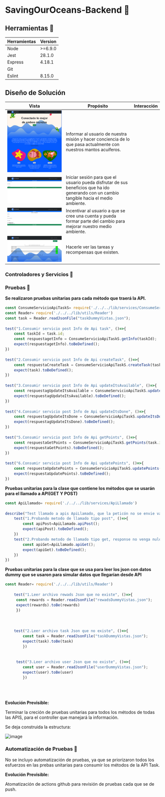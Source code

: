 # SavingOurOceans-Backend 🐳



## Herramientas 🐋

| Herramientas | Version |
| ------------ | ------- |
| Node         | >=6.9.0 |
| Jest         | 28.1.0  |
| Express      | 4.18.1  |
| Git          |         |
| Eslint       | 8.15.0  |

## Diseño de Solución

| Vista                                | Propósito                                                                                                                                 | Interacción |
| ------------------------------------ | ------------------------------------------------------------------------------------------------------------------------------------------ | ------------ |
| ![img](image/README/1652657209202.png) | Informar al usuario de nuestra misión y hacer conciencia de lo que pasa actualmente con nuestros mantos acuíferos.                       |              |
| ![img](image/README/1652657323232.png) | Iniciar sesión para que el usuario pueda disfrutar de sus beneficios que ha ido generando con un cambio tangible hacia el medio ambiente. |              |
| ![img](image/README/1652657333177.png) | Incentivar al usuario a que se cree una cuenta y pueda formar parte del cambio para mejorar nuestro medio ambiente.                        |              |
| ![img](image/README/1652657412122.png) | Hacerle ver las tareas y recompensas que existen.                                                                                          |              |


### Controladores y Servicios 🐳


### Pruebas 🐳

__Se realizaron pruebas unitarias para cada método que traerá la API.__

```js
const ConsumeServicioApiTaskS= require('./../../lib/services/ConsumeServicioApiTaskS')
const Reader= require('./../../lib/utils/Reader')
const task = Reader.readJsonFile("taskDummyVistas.json"); 

test("1.Consumir servicio post Info de Api task", ()=>{
    const taskId = task.id;
    const respuestagetInfo = ConsumeServicioApiTaskS.getInfo(taskId);
    expect(respuestagetInfo).toBeDefined();
})

test("2.Consumir servicio post Info de Api createTask", ()=>{ 
    const respuestaCreateTask = ConsumeServicioApiTaskS.createTask(task);
    expect(task).toBeDefined();
})

test("3.Consumir servicio post Info de Api updateItsAvailable", ()=>{ 
    const respuestagUpdateItsAvailable = ConsumeServicioApiTaskS.updateItsAvailable(task.id, task.isAvailable);
    expect(respuestagUpdateItsAvailable).toBeDefined();
})

test("4.Consumir servicio post Info de Api updateItsDone", ()=>{ 
    const respuestagUpdateItsDone = ConsumeServicioApiTaskS.updateItsDone(task.id, task.isDone);
    expect(respuestagUpdateItsDone).toBeDefined();
})

test("5.Consumir servicio post Info de Api getPoints", ()=>{ 
    const respuestaGetPoints = ConsumeServicioApiTaskS.getPoints(task.id);
    expect(respuestaGetPoints).toBeDefined();
})

test("6.Consumir servicio post Info de Api updatePoints", ()=>{ 
    const respuestaUpdatePoints = ConsumeServicioApiTaskS.updatePoints(task.id, task.points);
    expect(respuestaUpdatePoints).toBeDefined();
})


```

__Pruebas unitarias para la clase que contiene los métodos que se usarán para el llamado a API(GET Y POST)__

```js
const ApiLlamado= require('./../../lib/services/ApiLlamado')

describe("Test llamado a apis ApiLlamado, que la peticón no se envie vacía", ()=>{
    test("1.Probando metodo de llamado tipo post", ()=>{   
        const apiPost=ApiLlamado.apiPost();
        expect(apiPost).toBeDefined();
    })  
    test("2.Probando metodo de llamado tipo get, response no venga nulo", ()=>{   
        const apiGet=ApiLlamado.apiGet();
        expect(apiGet).toBeDefined();
    }) 
})
```

__Pruebas unitarias para la clase que se usa para leer los json con datos dummy que se usaron para simular datos que llegarían desde API__

```js
const Reader= require('./../../lib/utils/Reader')

    test("1.Leer archivo rewads Json que no existe", ()=>{
     const rewards = Reader.readJsonFile("rewadsDummyVistas.json"); 
     expect(rewards).toBe(rewards)
     })
  


    test("2.Leer archivo task Json que no existe", ()=>{
        const task = Reader.readJsonFile("taskDummyVistas.json"); 
        expect(task).toBe(task)
        })

           
     test("3.Leer archivo user Json que no existe", ()=>{
        const user = Reader.readJsonFile("userDummyVistas.json"); 
        expect(user).toBe(user)
        })


   
```


__Evolución Previsible:__ 

Terminar la creción de pruebas unitarias para todos los métodos de todas las APIS, para el controller que manejará la información.

Se deja construida la estructura:

![image](https://user-images.githubusercontent.com/99162884/168500007-1c492649-03f5-4c81-b05f-fee09b2120bd.png)




### Automatización de Pruebas 🐳

No se incluyo automatización de pruebas, ya que se priorizaron todos los esfuerzos en las prebas unitarias para consumir los métodos de la API Task.

__Evolución Previsible:__ 

Atomatización de actions github para revisión de pruebas cada que se de push.

